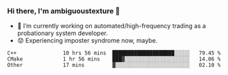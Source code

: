 ### Hi there, I'm ambiguoustexture 👋

<!--
**ambiguoustexture/ambiguoustexture** is a ✨ _special_ ✨ repository because its `README.md` (this file) appears on your GitHub profile.

Here are some ideas to get you started:
-->
- 🔭 I’m currently working on automated/high-frequency trading as a probationary system developer.
- :worried: Experiencing imposter syndrome now, maybe.

<!--START_SECTION:waka-->

```text
C++               10 hrs 56 mins  ████████████████████░░░░░   79.45 %
CMake             1 hr 56 mins    ███▓░░░░░░░░░░░░░░░░░░░░░   14.06 %
Other             17 mins         ▓░░░░░░░░░░░░░░░░░░░░░░░░   02.10 %
```

<!--END_SECTION:waka-->
